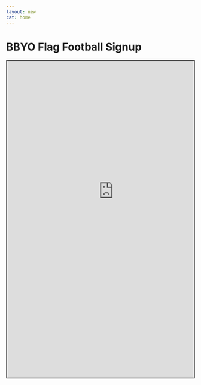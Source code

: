 ```yaml
---
layout: new
cat: home
---
```

# BBYO Flag Football Signup
<div style="border: 2px solid Black; overflow: hidden; margin: 15px auto; max-width: 750px;">
<iframe scrolling="no" src="http://www.atlantajcc.org/pldb-live/bbyo-co-ed-fall-flag-football-league-37023/?back=pldb_active" style="border: 0px none; margin-left: -675px; height: 1000px; margin-top: -150px; width: 1920px;">
</iframe>
</div>
